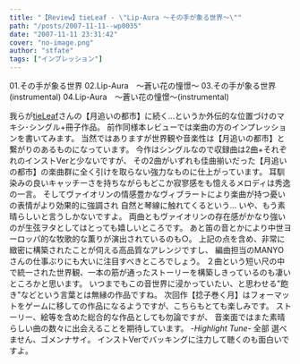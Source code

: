 ```yaml
---
title: "【Review】tieLeaf - \"Lip-Aura ～その手が象る世界～\""
path: "/posts/2007-11-11--wp0035"
date: "2007-11-11 23:31:42"
cover: "no-image.png"
author: "stfate"
tags: ["インプレッション"]
---
```



01.その手が象る世界
02.Lip-Aura　～蒼い花の憧憬～
03.その手が象る世界(instrumental)
04.Lip-Aura　～蒼い花の憧憬～(instrumental)
<br>

<!--more-->
我らが<a href="http://tieleaf.net/" target="_blank">tieLeaf</a>さんの【月追いの都市】に続く…というか外伝的な位置づけのマキシ･シングル+冊子作品。
前作同様本レビューでは楽曲の方のインプレッションを書いてみます。
当然ではありますが世界観や音楽性は【月追いの都市】と繋がりのあるものになっています。
今作はシングルなので収録曲は2曲+それぞれのインストVerと少ないですが、
その2曲がいずれも佳曲揃いだった【月追いの都市】の楽曲群に全く引けを取らない強力なものに仕上がっています。
耳馴染みの良いキャッチーさを持ちながらもどこか寂寥感をも憶えるメロディは秀逸の一言。
そしてヴァイオリンの情感豊かなヴィブラートにより楽曲が持つ憂いの表情がより効果的に強調され
自然と琴線に触れてくるという…
いや、もう素晴らしいと言うしかないですよ。
両曲ともヴァイオリンの存在感がかなり強いのが生弦ヲタとしてはとっても嬉しいところです。
あと笛の音とかにより中世ヨーロッパ的な牧歌的な薫りが演出されているのも○。
上記の点を含め、非常に緻密に構築されたことが伺える高品質なアレンジですし、
編曲担当のMANYOさんの仕事ぶりにも大いに注目すべきところでしょう。
２曲という短い尺の中で統一された世界観、一本の筋が通ったストーリーを構築しきっているのも凄いところかと思います。
いつまでもこの音世界に浸かっていたい、と思わせる"飽き"などという言葉とは無縁の作品ですね。
次回作【捻子巻く月】はフォーマットをゲームに移しての作品になるようですが、こちらもとても楽しみです。
ストーリー、絵等を含めた総合的な作品としても勿論ですが、
音楽面ではまた素晴らしい曲の数々に出会えることを期待しています。
<em>-Highlight Tune-</em>
全部
選べません、ゴメンナサイ。
インストVerでバッキングに注力して聴くのも面白いですよ。
